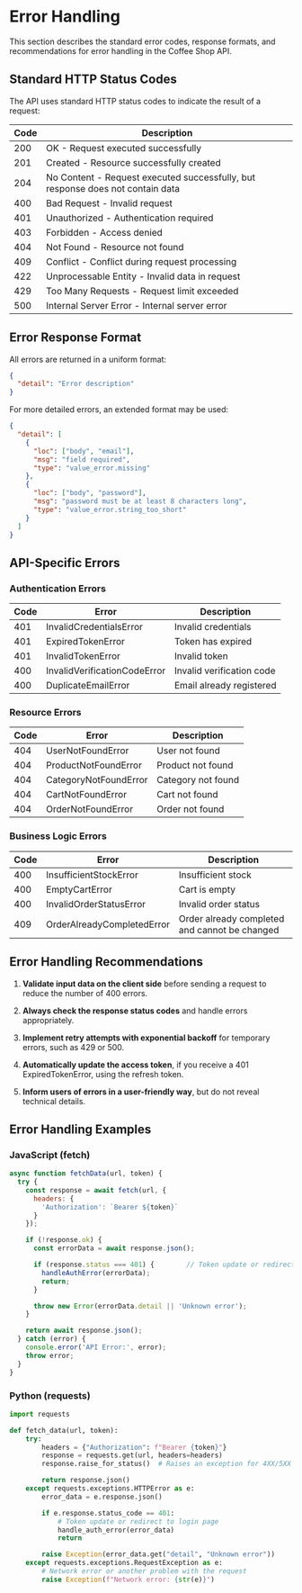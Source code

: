 # Error Handling

This section describes the standard error codes, response formats, and recommendations for error handling in the Coffee Shop API.

## Standard HTTP Status Codes

The API uses standard HTTP status codes to indicate the result of a request:

| Code | Description |
| --- | -------- |
| 200 | OK - Request executed successfully |
| 201 | Created - Resource successfully created |
| 204 | No Content - Request executed successfully, but response does not contain data |
| 400 | Bad Request - Invalid request |
| 401 | Unauthorized - Authentication required |
| 403 | Forbidden - Access denied |
| 404 | Not Found - Resource not found |
| 409 | Conflict - Conflict during request processing |
| 422 | Unprocessable Entity - Invalid data in request |
| 429 | Too Many Requests - Request limit exceeded |
| 500 | Internal Server Error - Internal server error |

## Error Response Format

All errors are returned in a uniform format:

```json
{
  "detail": "Error description"
}
```

For more detailed errors, an extended format may be used:

```json
{
  "detail": [
    {
      "loc": ["body", "email"],
      "msg": "field required",
      "type": "value_error.missing"
    },
    {
      "loc": ["body", "password"],
      "msg": "password must be at least 8 characters long",
      "type": "value_error.string_too_short"
    }
  ]
}
```

## API-Specific Errors

### Authentication Errors

| Code | Error | Description |
| --- | ------ | -------- |
| 401 | InvalidCredentialsError | Invalid credentials |
| 401 | ExpiredTokenError | Token has expired |
| 401 | InvalidTokenError | Invalid token |
| 400 | InvalidVerificationCodeError | Invalid verification code |
| 400 | DuplicateEmailError | Email already registered |

### Resource Errors

| Code | Error | Description |
| --- | ------ | -------- |
| 404 | UserNotFoundError | User not found |
| 404 | ProductNotFoundError | Product not found |
| 404 | CategoryNotFoundError | Category not found |
| 404 | CartNotFoundError | Cart not found |
| 404 | OrderNotFoundError | Order not found |

### Business Logic Errors

| Code | Error | Description |
| --- | ------ | -------- |
| 400 | InsufficientStockError | Insufficient stock |
| 400 | EmptyCartError | Cart is empty |
| 400 | InvalidOrderStatusError | Invalid order status |
| 409 | OrderAlreadyCompletedError | Order already completed and cannot be changed |

## Error Handling Recommendations

1. **Validate input data on the client side** before sending a request to reduce the number of 400 errors.

2. **Always check the response status codes** and handle errors appropriately.

3. **Implement retry attempts with exponential backoff** for temporary errors, such as 429 or 500.

4. **Automatically update the access token**, if you receive a 401 ExpiredTokenError, using the refresh token.

5. **Inform users of errors in a user-friendly way**, but do not reveal technical details.

## Error Handling Examples

### JavaScript (fetch)

```javascript
async function fetchData(url, token) {
  try {
    const response = await fetch(url, {
      headers: {
        'Authorization': `Bearer ${token}`
      }
    });

    if (!response.ok) {
      const errorData = await response.json();

      if (response.status === 401) {        // Token update or redirect to login page
        handleAuthError(errorData);
        return;
      }

      throw new Error(errorData.detail || 'Unknown error');
    }

    return await response.json();
  } catch (error) {
    console.error('API Error:', error);
    throw error;
  }
}
```

### Python (requests)

```python
import requests

def fetch_data(url, token):
    try:
        headers = {"Authorization": f"Bearer {token}"}
        response = requests.get(url, headers=headers)
        response.raise_for_status()  # Raises an exception for 4XX/5XX responses

        return response.json()
    except requests.exceptions.HTTPError as e:
        error_data = e.response.json()

        if e.response.status_code == 401:
            # Token update or redirect to login page
            handle_auth_error(error_data)
            return

        raise Exception(error_data.get("detail", "Unknown error"))
    except requests.exceptions.RequestException as e:
        # Network error or another problem with the request
        raise Exception(f"Network error: {str(e)}")
